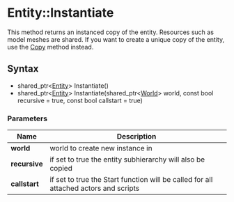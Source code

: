 # Entity::Instantiate #
This method returns an instanced copy of the entity. Resources such as model meshes are shared. If you want to create a unique copy of the entity, use the [Copy](CPP_Entity_Copy.md) method instead.

## Syntax ##
- shared_ptr<[Entity](CPP_Entity.md)\> Instantiate()
- shared_ptr<[Entity](CPP_Entity.md)\> Instantiate(shared_ptr<[World](CPP_World.md)> world, const bool recursive = true, const bool callstart = true)

### Parameters ###
| Name | Description |
| --- | --- |
| **world** | world to create new instance in | 
| **recursive** | if set to true the entity subhierarchy will also be copied |
| **callstart** | if set to true the Start function will be called for all attached actors and scripts |

